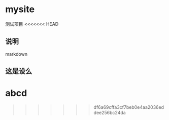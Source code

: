 ﻿# mysite
测试项目
<<<<<<< HEAD
## 说明
markdown
## 这是设么
abcd
=======
>>>>>>> df6a69cffa3cf7beb0e4aa2036eddee256bc24da
